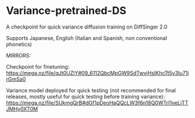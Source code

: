 # Variance-pretrained-DS
A checkpoint for quick variance diffusion training on DiffSinger 2.0

Supports Japanese, English (Italian and Spanish, non conventional phonetics)

MIRRORS:

Checkpoint for finetuning: https://mega.nz/file/qJt0UZiY#09_6112QbcMpGW9SdTwvjHsIKhcTt5y3Iu71irGmSa0

Variance model deployed for quick testing (not recommended for final releases, mostly useful for quick testing before training variance): https://mega.nz/file/SUkmgQrB#dGf1pDeoHaQQcLW3f6n18Q0WTrI1veLjTTJMHy0XT0M
